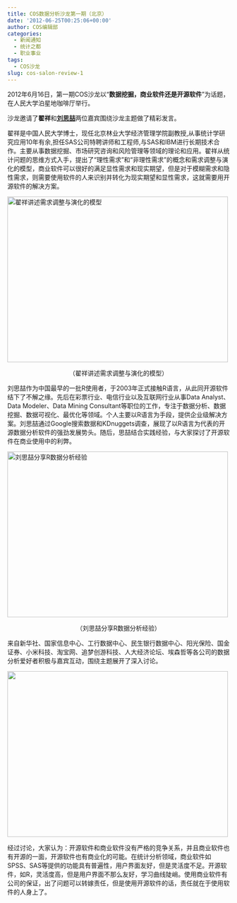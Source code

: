 ```yaml
---
title: COS数据分析沙龙第一期（北京）
date: '2012-06-25T00:25:06+00:00'
author: COS编辑部
categories:
  - 新闻通知
  - 统计之都
  - 职业事业
tags:
  - COS沙龙
slug: cos-salon-review-1
---
```


2012年6月16日，第一期COS沙龙以“**数据挖掘，商业软件还是开源软件**”为话题，在人民大学泊星地咖啡厅举行。

沙龙邀请了**翟祥**和<a href="www.bjt.name" target="_blank"><strong>刘思喆</strong></a>两位嘉宾围绕沙龙主题做了精彩发言。

翟祥是中国人民大学博士，现任北京林业大学经济管理学院副教授,从事统计学研究应用10年有余,担任SAS公司特聘讲师和工程师,与SAS和IBM进行长期技术合作。主要从事数据挖掘、市场研究咨询和风险管理等领域的理论和应用。翟祥从统计问题的思维方式入手，提出了“理性需求”和“非理性需求”的概念和需求调整与演化的模型，商业软件可以很好的满足显性需求和现实期望，但是对于模糊需求和隐性需求，则需要使用软件的人来识别并转化为现实期望和显性需求，这就需要用开源软件的解决方案。

[<img class="aligncenter size-large wp-image-5955" title="翟祥讲述需求调整与演化的模型" alt="翟祥讲述需求调整与演化的模型" src="http://cos.name/wp-content/uploads/2012/06/salon1-500x375.jpg" width="500" height="375" srcset="http://cos.name/wp-content/uploads/2012/06/salon1-500x375.jpg 500w, http://cos.name/wp-content/uploads/2012/06/salon1-300x225.jpg 300w, http://cos.name/wp-content/uploads/2012/06/salon1-399x300.jpg 399w, http://cos.name/wp-content/uploads/2012/06/salon1.jpg 1315w" sizes="(max-width: 500px) 100vw, 500px" />](http://cos.name/wp-content/uploads/2012/06/salon1.jpg)

<p style="text-align: center;">
  （翟祥讲述需求调整与演化的模型）
</p>

刘思喆作为中国最早的一批R使用者，于2003年正式接触R语言，从此同开源软件结下了不解之缘。先后在彩票行业、电信行业以及互联网行业从事Data Analyst、Data Modeler、Data Mining Consultant等职位的工作，专注于数据分析、数据挖掘、数据可视化、最优化等领域。个人主要以R语言为手段，提供企业级解决方案。刘思喆通过Google搜索数据和KDnuggets调查，展现了以R语言为代表的开源数据分析软件的强劲发展势头。随后，思喆结合实践经验，与大家探讨了开源软件在商业使用中的利弊。

[<img class="aligncenter size-large wp-image-5956" title="刘思喆分享R数据分析经验" alt="刘思喆分享R数据分析经验" src="http://cos.name/wp-content/uploads/2012/06/salon2-500x375.jpg" width="500" height="375" srcset="http://cos.name/wp-content/uploads/2012/06/salon2-500x375.jpg 500w, http://cos.name/wp-content/uploads/2012/06/salon2-300x225.jpg 300w, http://cos.name/wp-content/uploads/2012/06/salon2-399x300.jpg 399w, http://cos.name/wp-content/uploads/2012/06/salon2.jpg 1315w" sizes="(max-width: 500px) 100vw, 500px" />](http://cos.name/wp-content/uploads/2012/06/salon2.jpg)

<p style="text-align: center;">
  （刘思喆分享R数据分析经验）
</p>

来自新华社、国家信息中心、工行数据中心、民生银行数据中心、阳光保险、国金证券、小米科技、淘宝网、追梦创游科技、人大经济论坛、埃森哲等各公司的数据分析爱好者积极与嘉宾互动，围绕主题展开了深入讨论。

[<img class="aligncenter size-large wp-image-5957" title="讨论" alt="" src="http://cos.name/wp-content/uploads/2012/06/salon3-500x375.jpg" width="500" height="375" srcset="http://cos.name/wp-content/uploads/2012/06/salon3-500x375.jpg 500w, http://cos.name/wp-content/uploads/2012/06/salon3-300x225.jpg 300w, http://cos.name/wp-content/uploads/2012/06/salon3-399x300.jpg 399w, http://cos.name/wp-content/uploads/2012/06/salon3.jpg 1315w" sizes="(max-width: 500px) 100vw, 500px" />](http://cos.name/wp-content/uploads/2012/06/salon3.jpg)

经过讨论，大家认为：开源软件和商业软件没有严格的竞争关系，并且商业软件也有开源的一面，开源软件也有商业化的可能。在统计分析领域，商业软件如SPSS、SAS等提供的功能具有普遍性，用户界面友好，但是灵活度不足。开源软件，如R，灵活度高，但是用户界面不那么友好，学习曲线陡峭。使用商业软件有公司的保证，出了问题可以转嫁责任，但是使用开源软件的话，责任就在于使用软件的人身上了。
